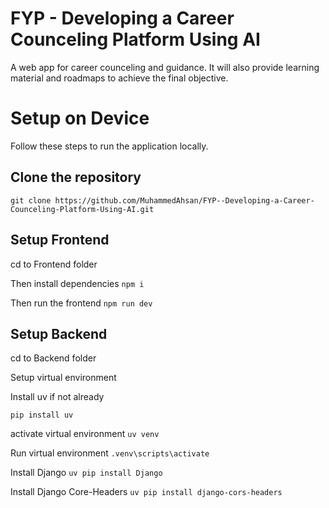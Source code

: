 # FYP - Developing a Career Counceling Platform Using AI
A web app for career counceling and guidance. It will also provide learning material and roadmaps to achieve the final objective.

# Setup on Device
Follow these steps to run the application locally.

## Clone the repository
```git clone https://github.com/MuhammedAhsan/FYP--Developing-a-Career-Counceling-Platform-Using-AI.git```

## Setup Frontend
cd to Frontend folder

Then install dependencies
```npm i```

Then run the frontend
```npm run dev```

## Setup Backend
cd to Backend folder

Setup virtual environment

Install uv if not already

```pip install uv```

activate virtual environment
```uv venv```

Run virtual environment
```.venv\scripts\activate```

Install Django
```uv pip install Django```

Install Django Core-Headers
```uv pip install django-cors-headers```

